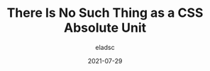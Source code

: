 ---
author: eladsc
date: 2021-07-29
eleventyExcludeFromCollections: true
layout: post.njk
publisher: smashingmag
tags:
  - article
  - css
target_url: https://www.smashingmagazine.com/2021/07/css-absolute-units/
title: There Is No Such Thing as a CSS Absolute Unit
---